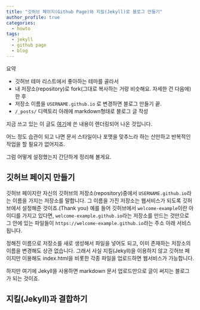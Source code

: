 ```yaml
---
title: "깃허브 페이지(Github Page)와 지킬(Jekyll)로 블로그 만들기"
author_profile: true
categories:
  - howto
tags:
  - jekyll
  - github page
  - blog
---
```


요약
- 깃허브 테마 리스트에서 좋아하는 테마를 골라서
- 내 저장소(repository)로 fork(그대로 복사하는 거랑 비슷해요. 자세한 건 다음에)한 후
- 저장소 이름을 `USERNAME.github.io` 로 변경하면 블로그 만들기 끝.
- `/_posts/` 디렉토리 아래에 markdown형태로 블로그 글 작성

지금 쓰고 있는 이 글도 [여기](https://raw.githubusercontent.com/inspired-edward/inspired-edward.github.io/master/_posts/2017-07-24-how-to-blog.md)에 쓴 내용이 렌더링되어 나온 것입니다.

어느 정도 습관이 되고 나면 문서 스타일이나 포맷을 맞추느라 하는 산만하고 반복적인 작업을 할 필요가 없어지죠.

그럼 어떻게 설정했는지 간단하게 정리해 볼게요.

깃허브 페이지 만들기
--------------

깃허브 페이지란 자신의 깃허브의 저장소(repository)중에서 `USERNAME.github.io`라는 이름을 가지는 저장소를 말합니다.
그 이름을 가진 저장소는 웹서비스가 되도록 깃허브에서 설정해준 것이죠.(Thank you)
예를 들어 깃허브에서 `welcome-example`이란 아이디를 가지고 있다면, `welcome-example.github.io`라는 저장소를 만드는 것만으로 그 안에 있는 파일들이 `https://welcome-example.github.io`라는 주소 아래 서비스됩니다.

정해진 이름으로 저장소를 새로 생성해서 파일을 넣어도 되고, 이미 존재하는 저장소의 이름을 변경해도 상관 없습니다.
그래서 사실 지킬(Jekyll)을 이용하지 않고 깃허브 페이지만 이용해도 index.html을 비롯한 각종 파일을 업로드하면 웹서비스가 가능합니다.

하지만 여기에 Jekyll을 사용하면 markdown 문서 업로드만으로 글이 써지는 블로그가 되는 것이죠.

지킬(Jekyll)과 결합하기
------------------


